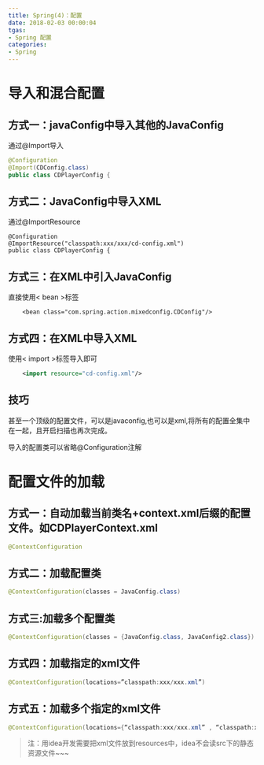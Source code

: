 ```yaml
---
title: Spring(4)：配置
date: 2018-02-03 00:00:04
tgas: 
- Spring 配置
categories: 
- Spring 
---
```


# 导入和混合配置

## 方式一：javaConfig中导入其他的JavaConfig
通过@Import导入

```java
@Configuration
@Import(CDConfig.class)
public class CDPlayerConfig {
```

## 方式二：JavaConfig中导入XML

通过@ImportResource
```
@Configuration
@ImportResource("classpath:xxx/xxx/cd-config.xml")
public class CDPlayerConfig {
```

## 方式三：在XML中引入JavaConfig
直接使用< bean >标签

```
    <bean class="com.spring.action.mixedconfig.CDConfig"/>
```

## 方式四：在XML中导入XML

使用< import >标签导入即可

```xml
    <import resource="cd-config.xml"/>
```

## 技巧

甚至一个顶级的配置文件，可以是javaconfig,也可以是xml,将所有的配置全集中在一起，且开启扫描也再次完成。  

导入的配置类可以省略@Configuration注解

# 配置文件的加载

## 方式一：自动加载当前类名+context.xml后缀的配置文件。如CDPlayerContext.xml
```java
@ContextConfiguration
```
## 方式二：加载配置类
```java
@ContextConfiguration(classes = JavaConfig.class)
```
## 方式三:加载多个配置类
```java
@ContextConfiguration(classes = {JavaConfig.class, JavaConfig2.class})
```
## 方式四：加载指定的xml文件
```java
@ContextConfiguration(locations=”classpath:xxx/xxx.xml”)
```
## 方式五：加载多个指定的xml文件
```java
@ContextConfiguration(locations={“classpath:xxx/xxx.xml” , “classpath:xxx/xxx2.xml”})
```
>注：用idea开发需要把xml文件放到resources中，idea不会读src下的静态资源文件~~~